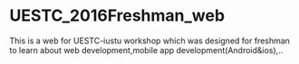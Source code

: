 # UESTC_2016Freshman_web
This is a web for UESTC-iustu workshop which was designed for freshman to learn about web development,mobile app development(Android&amp;ios),..
